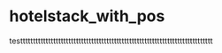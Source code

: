 # hotelstack_with_pos


testttttttttttttttttttttttttttttttttttttttttttttttttttttttttttttttttttttttttttt
